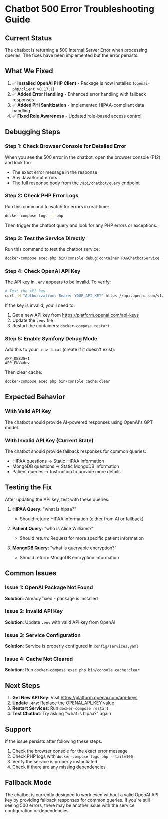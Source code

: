 # Chatbot 500 Error Troubleshooting Guide

## Current Status

The chatbot is returning a 500 Internal Server Error when processing queries. The fixes have been implemented but the error persists.

## What We Fixed

1. ✅ **Installed OpenAI PHP Client** - Package is now installed (`openai-php/client v0.17.1`)
2. ✅ **Added Error Handling** - Enhanced error handling with fallback responses
3. ✅ **Added PHI Sanitization** - Implemented HIPAA-compliant data handling
4. ✅ **Fixed Role Awareness** - Updated role-based access control

## Debugging Steps

### Step 1: Check Browser Console for Detailed Error

When you see the 500 error in the chatbot, open the browser console (F12) and look for:
- The exact error message in the response
- Any JavaScript errors
- The full response body from the `/api/chatbot/query` endpoint

### Step 2: Check PHP Error Logs

Run this command to watch for errors in real-time:

```bash
docker-compose logs -f php
```

Then trigger the chatbot query and look for any PHP errors or exceptions.

### Step 3: Test the Service Directly

Run this command to test the chatbot service:

```bash
docker-compose exec php bin/console debug:container RAGChatbotService --show-arguments
```

### Step 4: Check OpenAI API Key

The API key in `.env` appears to be invalid. To verify:

```bash
# Test the API key
curl -H "Authorization: Bearer YOUR_API_KEY" https://api.openai.com/v1/models
```

If the key is invalid, you'll need to:
1. Get a new API key from https://platform.openai.com/api-keys
2. Update the `.env` file
3. Restart the containers: `docker-compose restart`

### Step 5: Enable Symfony Debug Mode

Add this to your `.env.local` (create if it doesn't exist):

```
APP_DEBUG=1
APP_ENV=dev
```

Then clear cache:
```bash
docker-compose exec php bin/console cache:clear
```

## Expected Behavior

### With Valid API Key
The chatbot should provide AI-powered responses using OpenAI's GPT model.

### With Invalid API Key (Current State)
The chatbot should provide fallback responses for common queries:
- HIPAA questions → Static HIPAA information
- MongoDB questions → Static MongoDB information
- Patient queries → Instruction to provide more details

## Testing the Fix

After updating the API key, test with these queries:

1. **HIPAA Query**: "what is hipaa?"
   - Should return: HIPAA information (either from AI or fallback)

2. **Patient Query**: "who is Alice Williams?"
   - Should return: Request for more specific patient information

3. **MongoDB Query**: "what is queryable encryption?"
   - Should return: MongoDB encryption information

## Common Issues

### Issue 1: OpenAI Package Not Found
**Solution**: Already fixed - package is installed

### Issue 2: Invalid API Key
**Solution**: Update `.env` with valid API key from OpenAI

### Issue 3: Service Configuration
**Solution**: Service is properly configured in `config/services.yaml`

### Issue 4: Cache Not Cleared
**Solution**: Run `docker-compose exec php bin/console cache:clear`

## Next Steps

1. **Get New API Key**: Visit https://platform.openai.com/api-keys
2. **Update `.env`**: Replace the OPENAI_API_KEY value
3. **Restart Services**: Run `docker-compose restart`
4. **Test Chatbot**: Try asking "what is hipaa?" again

## Support

If the issue persists after following these steps:
1. Check the browser console for the exact error message
2. Check PHP logs with `docker-compose logs php --tail=100`
3. Verify the service is properly instantiated
4. Check if there are any missing dependencies

## Fallback Mode

The chatbot is currently designed to work even without a valid OpenAI API key by providing fallback responses for common queries. If you're still seeing 500 errors, there may be another issue with the service configuration or dependencies.
